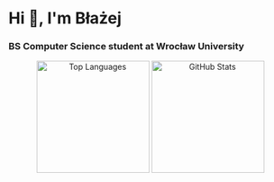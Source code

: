 <h1 align="left">Hi 👋, I'm Błażej</h1>
<h3 align="left">BS Computer Science student at Wrocław University</h3>

<div align="center">
  <img src="https://github-readme-stats.vercel.app/api/top-langs?username=8molik&show_icons=true&locale=en&layout=compact&theme=dark" alt="Top Languages" height="200" />
  <img src="https://github-readme-stats.vercel.app/api?username=8molik&show_icons=true&locale=en&theme=dark" alt="GitHub Stats" height="200" />
</div>
